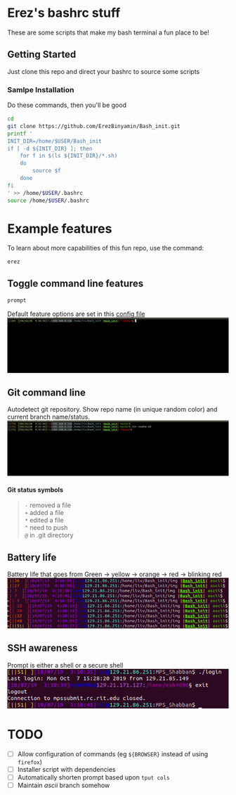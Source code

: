 # Erez's bashrc stuff

These are some scripts that make my bash terminal a fun place to be!

## Getting Started

Just clone this repo and direct your bashrc to source some scripts

### Samlpe Installation

Do these commands, then you'll be good

```bash
cd
git clone https://github.com/ErezBinyamin/Bash_init.git
printf '
INIT_DIR=/home/$USER/Bash_init
if [ -d ${INIT_DIR} ]; then
    for f in $(ls ${INIT_DIR}/*.sh)
    do
        source $f
    done
fi
' >> /home/$USER/.bashrc
source /home/$USER/.bashrc

```

# Example features
To learn about more capabilities of this fun repo, use the command:
```
erez
```

## Toggle command line features
```bash
prompt
```
Default feature options are set in this [config file](prompt/config.sh)
![Prompt Editor](img/ascii/prompt.gif)

## Git command line
Autodetect git repository. Show repo name (in unique random color) and current branch name/status.
![Git Command line](img/ascii/git.gif)
#### Git status symbols
> ```-``` removed a file  
> ```+``` added   a file  
> ```*``` edited  a file  
> ```^``` need to push  
> ```@``` in .git directory  

## Battery life
Battery life that goes from Green -> yellow -> orange -> red -> blinking red
![Git Command line](img/ascii/battery.png)

## SSH awareness
Prompt is either a shell or a secure shell  
![Git Command line](img/ascii/ssh.png)

# TODO
* [ ] Allow configuration of commands (eg ```${BROWSER}``` instead of using ```firefox```) 
* [ ] Installer script with dependencies
* [ ] Automatically shorten prompt based upon ```tput cols```  
* [ ] Maintain _ascii_ branch somehow
